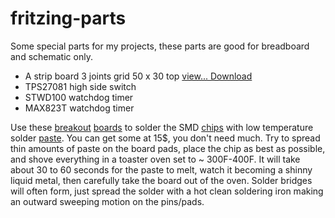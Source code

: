 # fritzing-parts

Some special parts for my projects, these parts are good for breadboard and schematic only.

*  A strip board 3 joints grid 50 x 30 top <a href="https://github.com/jeanrocco/fritzing-parts/blob/master/Stripboard3jointgrid50x30top.pdf">view... </a> <a href="https://github.com/jeanrocco/fritzing-parts/blob/master/Stripboard3jointgrid50x30top.fzz">Download</a>
*  TPS27081 high side switch
*  STWD100 watchdog timer
*  MAX823T watchdog timer

Use these <a href="https://github.com/jeanrocco/fritzing-parts/blob/master/sot23-5_6.jpg">breakout</a> <a href="https://github.com/jeanrocco/fritzing-parts/blob/master/SOT-89.jpg">boards<a/> to solder the SMD <a href="https://github.com/jeanrocco/fritzing-parts/blob/master/SMD_chips.jpg">chips<a/> with low temperature solder <a href="https://github.com/jeanrocco/fritzing-parts/blob/master/SMD_solder_paste_low_temp.jpg">paste<a/>. 
You can get some at 15$, you don't need much. Try to spread thin amounts of paste on the board pads, place the chip as best as possible,
and shove everything in a toaster oven set to ~ 300F-400F.
It will take about 30 to 60 seconds for the paste to melt, watch it becoming a shinny liquid metal, then carefully take the board out of the oven.
Solder bridges will often form, just spread the solder with a hot clean soldering iron making an outward sweeping motion on the pins/pads. 



  
  
  
